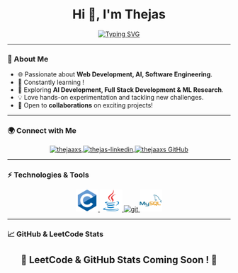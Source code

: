 <h1 align="center">Hi 👋, I'm Thejas</h1>

<div align="center">
  
[![Typing SVG](https://readme-typing-svg.demolab.com?font=Fira+Code&weight=900&size=26&duration=3000&pause=500&color=FDFEFE&background=2A2E3425&center=true&vCenter=true&&lines=Software+Engineer;Web+Developer;AI+Enthusiast;Full+Stack+Developer)](https://git.io/typing-svg)

</div>

---

### 🚀 About Me
- 🌐 Passionate about **Web Development, AI, Software Engineering**.
- 🎯 Constantly learning !
- 🚀 Exploring **AI Development, Full Stack Development & ML Research**.
- 💡 Love hands-on experimentation and tackling new challenges.
- 🤝 Open to **collaborations** on exciting projects!

---

### 🌍 Connect with Me
<div align="center">
<!--   <a href="https://github.com/thejaaxs target="_blank">
    <img src="https://img.shields.io/badge/github-%232E3440.svg?&style=for-the-badge&logo=github&logoColor=white" alt="GitHub"/>
  </a>
  <a href="https://www.linkedin.com/in/thejaaxs" target="_blank">
    <img src="https://img.shields.io/badge/linkedin-%232E3440.svg?&style=for-the-badge&logo=linkedin&logoColor=white" alt="LinkedIn"/>
  </a>
  <a href="https://twitter.com/thejaaxs" target="_blank">
    <img src="https://img.shields.io/badge/twitter-%232E3440.svg?&style=for-the-badge&logo=twitter&logoColor=white" alt="Twitter"/>
  </a> -->
<!--   <a href="https://thejaaxs.com" target="_blank">
    <img src="https://cdn-icons-png.flaticon.com/512/841/841364.png" alt="Website" height="40" width="40"/>
  </a> -->
  <p align="center">
  <a href="https://twitter.com/thejaaxs" target="blank">
    <img align="center" src="https://raw.githubusercontent.com/rahuldkjain/github-profile-readme-generator/master/src/images/icons/Social/twitter.svg" alt="thejaaxs" height="40" width="50" />
  </a>
  <a href="https://www.linkedin.com/in/thejaaxs" target="blank">
    <img align="center" src="https://raw.githubusercontent.com/rahuldkjain/github-profile-readme-generator/master/src/images/icons/Social/linked-in-alt.svg" alt="thejas-linkedin" height="40" width="50" />
  </a>
    <a href="https://github.com/thejaaxs" target="_blank">
    <img align="center" src="https://raw.githubusercontent.com/rahuldkjain/github-profile-readme-generator/master/src/images/icons/Social/github.svg" alt="thejaaxs GitHub" height="40" width="50" />
</a>
<!--   <a href="https://thejas.dev" target="blank">
    <img align="center" src="https://cdn-icons-png.flaticon.com/512/841/841364.png" alt="thejas-portfolio" height="50" width="50" />
  </a> -->
</p>
</div>

---

### ⚡ Technologies & Tools
<p align="center">
<!--   <img src="https://cdn.worldvectorlogo.com/logos/javascript-1.svg" alt="JavaScript" width="40" height="40"/> -->
<!--   <img src="https://cdn.worldvectorlogo.com/logos/react-2.svg" alt="React" width="40" height="40"/> -->
<!--   <img src="https://cdn.worldvectorlogo.com/logos/nodejs-1.svg" alt="Node.js" width="40" height="40"/> -->
<!--   <img src="https://cdn.worldvectorlogo.com/logos/python-5.svg" alt="Python" width="40" height="40"/> -->
<!--   <img src="https://cdn.worldvectorlogo.com/logos/docker-4.svg" alt="Docker" width="40" height="40"/>
  <img src="https://cdn.worldvectorlogo.com/logos/aws-2.svg" alt="AWS" width="40" height="40"/>
  <img src="https://cdn.worldvectorlogo.com/logos/mongodb-icon-1.svg" alt="MongoDB" width="40" height="40"/>
  <img src="https://cdn.worldvectorlogo.com/logos/kubernetes.svg" alt="Kubernetes" width="40" height="40"/>
  <img src="https://cdn.worldvectorlogo.com/logos/tensorflow-2.svg" alt="TensorFlow" width="40" height="40"/>
  <img src="https://cdn.worldvectorlogo.com/logos/arduino-1.svg" alt="Arduino" width="40" height="40"/> -->
  <p align="center">
  <a href="https://www.cprogramming.com/" target="_blank" rel="noreferrer">
    <img src="https://raw.githubusercontent.com/devicons/devicon/master/icons/c/c-original.svg" alt="c" width="50" height="50"/>
  </a>
  <a href="https://www.java.com" target="_blank" rel="noreferrer">
    <img src="https://raw.githubusercontent.com/devicons/devicon/master/icons/java/java-original.svg" alt="java" width="50" height="50"/>
  </a>
  <a href="https://git-scm.com/" target="_blank" rel="noreferrer">
    <img src="https://www.vectorlogo.zone/logos/git-scm/git-scm-icon.svg" alt="git" width="50" height="50"/>
  </a>
<!--   <a href="https://developer.mozilla.org/en-US/docs/Web/JavaScript" target="_blank" rel="noreferrer">
    <img src="https://raw.githubusercontent.com/devicons/devicon/master/icons/javascript/javascript-original.svg" alt="javascript" width="50" height="50"/>
  </a> -->
  <a href="https://www.mysql.com/" target="_blank" rel="noreferrer">
    <img src="https://raw.githubusercontent.com/devicons/devicon/master/icons/mysql/mysql-original-wordmark.svg" alt="mysql" width="50" height="50"/>
  </a>
</p>
</p>

---

### 📈 GitHub & LeetCode Stats 

<h2 align="center">🚀 LeetCode & GitHub Stats Coming Soon ! 🚀</h2>

</p>
